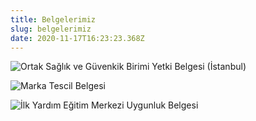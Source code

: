 ```yaml
---
title: Belgelerimiz
slug: belgelerimiz
date: 2020-11-17T16:23:23.368Z
---
```

![Ortak Sağlık ve Güvenkik Birimi Yetki Belgesi (İstanbul)](/assets/images/uploads/ortak_saglik_ve_guvenlik_birimi_yetki_belgesi.jpg "Ortak Sağlık ve Güvenkik Birimi Yetki Belgesi (İstanbul)")

![Marka Tescil Belgesi](/assets/images/uploads/marka_tescil_belgesi.jpg "Marka Tescil Belgesi")

![İlk Yardım Eğitim Merkezi Uygunluk Belgesi](/assets/images/uploads/ilkyardim_egitim.jpg "İlk Yardım Eğitim Merkezi Uygunluk Belgesi")